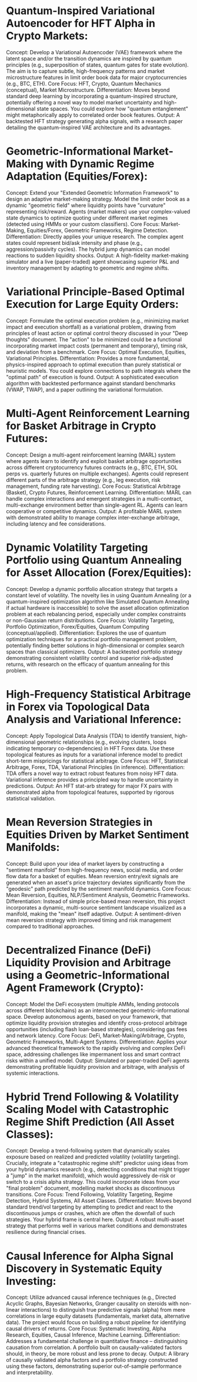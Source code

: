 # Quantum-Inspired Variational Autoencoder for HFT Alpha in Crypto Markets:

Concept: Develop a Variational Autoencoder (VAE) framework where the latent space and/or the transition dynamics are inspired by quantum principles (e.g., superposition of states, quantum gates for state evolution). The aim is to capture subtle, high-frequency patterns and market microstructure features in limit order book data for major cryptocurrencies (e.g., BTC, ETH).
Core Focus: HFT, Crypto, Quantum Mechanics (conceptual), Market Microstructure.
Differentiation: Moves beyond standard deep learning by incorporating a quantum-inspired structure, potentially offering a novel way to model market uncertainty and high-dimensional state spaces. You could explore how "quantum entanglement" might metaphorically apply to correlated order book features.
Output: A backtested HFT strategy generating alpha signals, with a research paper detailing the quantum-inspired VAE architecture and its advantages.

# Geometric-Informational Market-Making with Dynamic Regime Adaptation (Equities/Forex):

Concept: Extend your "Extended Geometric Information Framework" to design an adaptive market-making strategy. Model the limit order book as a dynamic "geometric field" where liquidity points have "curvature" representing risk/reward. Agents (market makers) use your complex-valued state dynamics to optimize quoting under different market regimes (detected using HMMs or your custom classifiers).
Core Focus: Market-Making, Equities/Forex, Geometric Frameworks, Regime Detection.
Differentiation: Directly applies your unique research. The complex agent states could represent bid/ask intensity and phase (e.g., aggression/passivity cycles). The hybrid jump dynamics can model reactions to sudden liquidity shocks.
Output: A high-fidelity market-making simulator and a live (paper-traded) agent showcasing superior P&L and inventory management by adapting to geometric and regime shifts.

# Variational Principle-Based Optimal Execution for Large Equity Orders:

Concept: Formulate the optimal execution problem (e.g., minimizing market impact and execution shortfall) as a variational problem, drawing from principles of least action or optimal control theory discussed in your "Deep thoughts" document. The "action" to be minimized could be a functional incorporating market impact costs (permanent and temporary), timing risk, and deviation from a benchmark.
Core Focus: Optimal Execution, Equities, Variational Principles.
Differentiation: Provides a more fundamental, physics-inspired approach to optimal execution than purely statistical or heuristic models. You could explore connections to path integrals where the "optimal path" of execution is found.
Output: A sophisticated execution algorithm with backtested performance against standard benchmarks (VWAP, TWAP), and a paper outlining the variational formulation.

# Multi-Agent Reinforcement Learning for Basket Arbitrage in Crypto Futures:

Concept: Design a multi-agent reinforcement learning (MARL) system where agents learn to identify and exploit basket arbitrage opportunities across different cryptocurrency futures contracts (e.g., BTC, ETH, SOL perps vs. quarterly futures on multiple exchanges). Agents could represent different parts of the arbitrage strategy (e.g., leg execution, risk management, funding rate harvesting).
Core Focus: Statistical Arbitrage (Basket), Crypto Futures, Reinforcement Learning.
Differentiation: MARL can handle complex interactions and emergent strategies in a multi-contract, multi-exchange environment better than single-agent RL. Agents can learn cooperative or competitive dynamics.
Output: A profitable MARL system with demonstrated ability to manage complex inter-exchange arbitrage, including latency and fee considerations.

# Dynamic Volatility Targeting Portfolio using Quantum Annealing for Asset Allocation (Forex/Equities):

Concept: Develop a dynamic portfolio allocation strategy that targets a constant level of volatility. The novelty lies in using Quantum Annealing (or a quantum-inspired optimization algorithm like Simulated Quantum Annealing if actual hardware is inaccessible) to solve the asset allocation optimization problem at each rebalancing period, especially under complex constraints or non-Gaussian return distributions.
Core Focus: Volatility Targeting, Portfolio Optimization, Forex/Equities, Quantum Computing (conceptual/applied).
Differentiation: Explores the use of quantum optimization techniques for a practical portfolio management problem, potentially finding better solutions in high-dimensional or complex search spaces than classical optimizers.
Output: A backtested portfolio strategy demonstrating consistent volatility control and superior risk-adjusted returns, with research on the efficacy of quantum annealing for this problem.

# High-Frequency Statistical Arbitrage in Forex via Topological Data Analysis and Variational Inference:

Concept: Apply Topological Data Analysis (TDA) to identify transient, high-dimensional geometric relationships (e.g., evolving clusters, loops indicating temporary co-dependencies) in HFT Forex data. Use these topological features as inputs for a variational inference model to predict short-term mispricings for statistical arbitrage.
Core Focus: HFT, Statistical Arbitrage, Forex, TDA, Variational Principles (in inference).
Differentiation: TDA offers a novel way to extract robust features from noisy HFT data. Variational inference provides a principled way to handle uncertainty in predictions.
Output: An HFT stat-arb strategy for major FX pairs with demonstrated alpha from topological features, supported by rigorous statistical validation.

# Mean Reversion Strategies in Equities Driven by Market Sentiment Manifolds:

Concept: Build upon your idea of market layers by constructing a "sentiment manifold" from high-frequency news, social media, and order flow data for a basket of equities. Mean reversion entry/exit signals are generated when an asset's price trajectory deviates significantly from the "geodesic" path predicted by the sentiment manifold dynamics.
Core Focus: Mean Reversion, Equities, NLP/Sentiment Analysis, Geometric Frameworks.
Differentiation: Instead of simple price-based mean reversion, this project incorporates a dynamic, multi-source sentiment landscape visualized as a manifold, making the "mean" itself adaptive.
Output: A sentiment-driven mean reversion strategy with improved timing and risk management compared to traditional approaches.

# Decentralized Finance (DeFi) Liquidity Provision and Arbitrage using a Geometric-Informational Agent Framework (Crypto):

Concept: Model the DeFi ecosystem (multiple AMMs, lending protocols across different blockchains) as an interconnected geometric-informational space. Develop autonomous agents, based on your framework, that optimize liquidity provision strategies and identify cross-protocol arbitrage opportunities (including flash loan-based strategies), considering gas fees and network latency.
Core Focus: DeFi, Market-Making/Arbitrage, Crypto, Geometric Frameworks, Multi-Agent Systems.
Differentiation: Applies your advanced theoretical framework to the rapidly evolving and complex DeFi space, addressing challenges like impermanent loss and smart contract risks within a unified model.
Output: Simulated or paper-traded DeFi agents demonstrating profitable liquidity provision and arbitrage, with analysis of systemic interactions.

# Hybrid Trend Following & Volatility Scaling Model with Catastrophic Regime Shift Prediction (All Asset Classes):

Concept: Develop a trend-following system that dynamically scales exposure based on realized and predicted volatility (volatility targeting). Crucially, integrate a "catastrophic regime shift" predictor using ideas from your hybrid dynamics research (e.g., detecting conditions that might trigger a "jump" in the market manifold), which would aggressively de-risk or switch to a crisis alpha strategy. This could incorporate ideas from your "final problem" document, modelling market shocks as discontinuous transitions.
Core Focus: Trend Following, Volatility Targeting, Regime Detection, Hybrid Systems, All Asset Classes.
Differentiation: Moves beyond standard trend/vol targeting by attempting to predict and react to the discontinuous jumps or crashes, which are often the downfall of such strategies. Your hybrid frame is central here.
Output: A robust multi-asset strategy that performs well in various market conditions and demonstrates resilience during financial crises.

# Causal Inference for Alpha Signal Discovery in Systematic Equity Investing:

Concept: Utilize advanced causal inference techniques (e.g., Directed Acyclic Graphs, Bayesian Networks, Granger causality on steroids with non-linear interactions) to distinguish true predictive signals (alpha) from mere correlations in large equity datasets (fundamentals, market data, alternative data). The project would focus on building a robust pipeline for identifying causal drivers of returns.
Core Focus: Systematic Investing, Alpha Research, Equities, Causal Inference, Machine Learning.
Differentiation: Addresses a fundamental challenge in quantitative finance – distinguishing causation from correlation. A portfolio built on causally-validated factors should, in theory, be more robust and less prone to decay.
Output: A library of causally validated alpha factors and a portfolio strategy constructed using these factors, demonstrating superior out-of-sample performance and interpretability.
